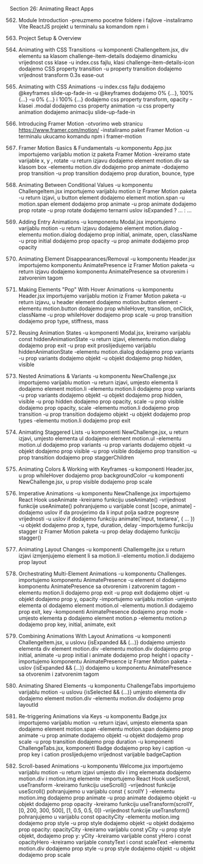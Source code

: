 Section 26: Animating React Apps

562. Module Introduction
-preuzmemo pocetne foldere i fajlove
-instaliramo Vite ReactJS projekt u terminalu sa komandom npm i

563. Project Setup & Overview

564. Animating with CSS Transitions
-u komponenti ChallengeItem.jsx, div elementu sa klasom challenge-item-details dodajemo dinamicku vrijednost css klase
-u index.css fajlu, klasi challenge-item-details-icon dodajemo CSS property transition
-u property transition dodajemo vrijednost transform 0.3s ease-out

565. Animating with CSS Animations
-u index.css fajlu dodajemo @keyframes slide-up-fade-in
-u @keyframes dodajemo 0% {...}, 100% {...}
-u 0% {...} i 100% {...} dodajemo css property transform, opacity
-klasei .modal dodajemo css property animation
-u css property animation dodajemo animaciju slide-up-fade-in

566. Introducing Framer Motion
-otvorimo web stranicu https://www.framer.com/motion/
-instaliramo paket Framer Motion
-u terminalu ukucamo komandu npm i framer-motion

567. Framer Motion Basics & Fundamentals
-u komponentu App.jsx importujemo varijablu motion iz paketa Framer Motion
-kreiramo state varijable x, y , rotate
-u return izjavu dodajemo element motion.div sa klasom box
-elementu motion.div dodajemo prop animate
-dodajemo prop transition
-u prop transition dodajemo prop duration, bounce, type

568. Animating Between Conditional Values
-u komponentu ChallengeItem.jsx importujemo varijablu motion iz Framer Motion paketa
-u return izjavi, u button element dodajemo element motion.span
-u motion.span element dodajemo prop animate
-u prop animate dodajemo prop rotate
-u prop rotate dodajemo ternarni uslov isExpanded ? ... : ...

569. Adding Entry Animations
-u komponentu Modal.jsx importujemo varijablu motion
-u return izjavu dodajemo element motion.dialog
-elementu motion.dialog dodajemo prop initial, animate, open, className
-u prop initial dodajemo prop opacity
-u prop animate dodajemo prop opacity

570. Animating Element Disappearances/Removal
-u komponentu Header.jsx importujemo komponentu AnimatePresence iz Framer Motion paketa
-u return izjavu dodajemo komponentu AnimatePresence sa otvorenim i zatvorenim tagom

571. Making Elements "Pop" With Hover Animations
-u komponentu Header.jsx importujemo varijablu motion iz Framer Motion paketa
-u return izjavu, u header element dodajemo motion.button element
-elementu motion.button dodajemo prop whileHover, transition, onClick, className
-u prop whileHover dodajemo prop scale
-u prop transition dodajemo prop type, stiffness, mass

572. Reusing Animation States
-u komponenti Modal.jsx, kreiramo varijablu const hiddenAnimationState
-u return izjavi, elementu motion.dialog dodajemo prop exit
-u prop exit proslijedujemo varijablu hiddenAnimationState
-elementu motion.dialog dodajemo prop variants
-u prop variants dodajemo objekt
-u objekt dodajemo prop hidden, visible

573. Nested Animations & Variants
-u komponentu NewChallenge.jsx importujemo varijablu motion 
-u return izjavi, umjesto elementa li dodajemo element motion.li
-elementu motion.li dodajemo prop variants
-u prop variants dodajemo objekt
-u objekt dodajemo prop hidden, visible
-u prop hidden dodajemo prop opacity, scale
-u prop visible dodajemo prop opacity, scale
-elementu motion.li dodajemo prop transition
-u prop transition dodajemo objekt 
-u objekt dodajemo prop types
-elementu motion.li dodajemo prop exit

574. Animating Staggered Lists
-u komponenti NewChallenge.jsx, u return izjavi, umjesto elementa ul dodajemo element motion.ul
-elementu motion.ul dodajemo prop variants
-u prop variants dodajemo objekt
-u objekt dodajemo prop visible
-u prop visible dodajemo prop transition
-u prop transition dodajemo prop staggerChildren

575. Animating Colors & Working with Keyframes
-u komponenti Header.jsx, u prop whileHover dodajemo prop backgroundColor
-u komponenti NewChallenge.jsx, u prop visible dodajemo prop scale

576. Imperative Animations
-u komponentu NewChallenge.jsx importujemo React Hook useAnimate
-kreiramo funkciju useAnimate()
-vrijednost funkcije useAnimate() pohranjujemo u varijable const [scope, animate]
-dodajemo uslov if da provjerimo da li input polja sadrze pogresne vrijednosti
-u uslov if dodajemo funkciju animate('input, textarea', { ... })
-u objekt dodajemo prop x, type, duration, delay
-importujemo funkciju stagger iz Framer Motion paketa
-u prop delay dodajemo funkciju stagger()

577. Animating Layout Changes
-u komponenti ChallemgeIte.jsx u return izjavi izmjenjujemo element li sa motion.li
-elementu motion.li dodajemo prop layout

578. Orchestrating Multi-Element Animations
-u komponentu Challenges. importujemo komponentu AnimatePresence
-u element ol dodajemo komponentu AnimatePresence sa otvorenim i zatvorenim tagom
-elementu motion.li dodajemo prop exit
-u prop exit dodajemo objet
-u objekt dodajemo prop y, opacity
-importujemo varijablu motion
-umjesto elementa ol dodajemo element motion.ol
-elementu motion.li dodajemo prop exit, key
-komponenti AnimatePresence dodajemo prop mode
-umjesto elementa p dodajemo element motion.p
-elementu motion.p dodajemo prop key, initial, animate, exit

579. Combining Animations With Layout Animations
-u komponenti ChallengeItem.jsx, u uslovu {isExpanded && (...)} dodajemo umjesto elementa div element motion.div
-elementu motion.div dodajemo prop initial, animate
-u prop initial i animate dodajemo prop height i opacity
-importujemo komponentu AnimatePresence iz Framer Motion paketa
-uslov {isExpanded && (...)} dodajemo u komponentu AnimatePresence sa otvorenim i zatvorenim tagom

580. Animating Shared Elements
-u komponentu ChallengeTabs importujemo varijablu motion
-u uslovu {isSelected && (...)} umjesto elementa div dodajemo element motion.div
-elementu motion.div dodajemo prop layoutId

581. Re-triggering Animations via Keys
-u komponentu Badge.jsx importujemo varijablu motion
-u return izjavi, umjesto elementa span dodajemo element motion.span
-elementu motion.span dodajemo prop animate
-u prop animate dodajemo objekt 
-u objekt dodajemo prop scale
-u prop transition dodajemo prop duration
-u komponenti ChallengeTabs.jsx, komponenti Badge dodajemo prop key i caption 
-u prop key i cation proslijedujemo vrijednost varijable badgeCaption

582. Scroll-based Animations
-u komponentu Welcome.jsx importujemo varijablu motion
-u return izjavi umjesto div i img elemenata dodajemo motion.div i motion.img elemente
-importujemo React Hook useScroll, useTransform
-kreiramo funkciju useScroll()
-vrijednost funkcije useScroll() pohranjujemo u varijablu const { scrollY }
-elementu motion.img dodajemo prop animate
-u prop animate dodajemo objekt
-u objekt dodajemo prop opacity
-kreiramo funkciju useTransform(scrollY, [0, 200, 300, 500], [1, 0.5, 0.5, 0])
-vrijednost funkcije useTransform() pohranjujemo u varijablu const opacityCity
-elementu motion.img dodajemo prop style
-u prop style dodajemo objekt
-u objekt dodajemo prop opacity: opacityCity
-kreiramo varijablu const yCity
-u prop style objekt, dodajemo prop y: yCity
-kreiramo varijable const yHero i const opacityHero
-kreiramo varijable constyText i const scaleText
-elementu motion.div dodajemo prop style
-u prop style dodajemo objekt
-u objekt dodajemo prop scale
